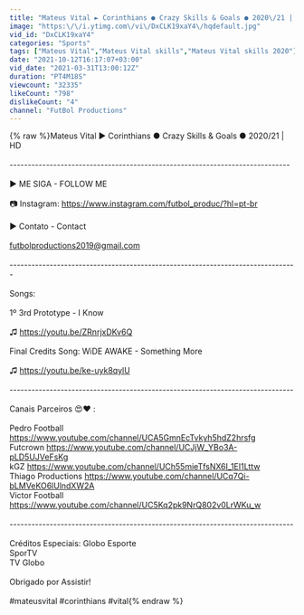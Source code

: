 ```yaml
---
title: "Mateus Vital ► Corinthians ● Crazy Skills & Goals ● 2020\/21 | HD"
image: "https:\/\/i.ytimg.com\/vi\/DxCLK19xaY4\/hqdefault.jpg"
vid_id: "DxCLK19xaY4"
categories: "Sports"
tags: ["Mateus Vital","Mateus Vital skills","Mateus Vital skills 2020"]
date: "2021-10-12T16:17:07+03:00"
vid_date: "2021-03-31T13:00:12Z"
duration: "PT4M18S"
viewcount: "32335"
likeCount: "798"
dislikeCount: "4"
channel: "FutBol Productions"
---
```

{% raw %}Mateus Vital ► Corinthians ● Crazy Skills &amp; Goals ● 2020/21 | HD<br /><br />---------------------------------------­--------------------------------------<br /> <br />► ME SIGA - FOLLOW ME<br /><br />📷 Instagram: <a rel="nofollow" target="blank" href="https://www.instagram.com/futbol_produc/?hl=pt-br">https://www.instagram.com/futbol_produc/?hl=pt-br</a><br /><br />► Contato - Contact<br /><br />futbolproductions2019@gmail.com<br /><br />----------------------------------------­---------------------------------------<br /><br />Songs: <br /><br />1º 3rd Prototype - I Know<br /><br />♫ <a rel="nofollow" target="blank" href="https://youtu.be/ZRnrjxDKv6Q">https://youtu.be/ZRnrjxDKv6Q</a><br /><br />Final Credits Song: WiDE AWAKE - Something More<br /><br />♫ <a rel="nofollow" target="blank" href="https://youtu.be/ke-uyk8qylU">https://youtu.be/ke-uyk8qylU</a><br /><br />----------------------------------------­--------------------------------------<br /><br />Canais Parceiros 😍❤️ :<br /><br />Pedro Football <a rel="nofollow" target="blank" href="https://www.youtube.com/channel/UCA5GmnEcTvkyh5hdZ2hrsfg">https://www.youtube.com/channel/UCA5GmnEcTvkyh5hdZ2hrsfg</a><br />Futcrown <a rel="nofollow" target="blank" href="https://www.youtube.com/channel/UCJjW_YBo3A-pLD5UJVeFsKg">https://www.youtube.com/channel/UCJjW_YBo3A-pLD5UJVeFsKg</a> <br />kGZ <a rel="nofollow" target="blank" href="https://www.youtube.com/channel/UCh55mieTfsNX6I_1EI1Lttw">https://www.youtube.com/channel/UCh55mieTfsNX6I_1EI1Lttw</a><br />Thiago Productions <a rel="nofollow" target="blank" href="https://www.youtube.com/channel/UCq7Qi-bLMVeKO6lUlndXW2A">https://www.youtube.com/channel/UCq7Qi-bLMVeKO6lUlndXW2A</a><br />Victor Football <a rel="nofollow" target="blank" href="https://www.youtube.com/channel/UC5Kq2pk9NrQ802v0LrWKu_w">https://www.youtube.com/channel/UC5Kq2pk9NrQ802v0LrWKu_w</a><br /><br />----------------------------------------­--------------------------------------<br /><br />Créditos Especiais:  Globo Esporte <br />                                    SporTV<br />                                    TV Globo<br /><br />Obrigado por Assistir!<br /><br />#mateusvital #corinthians #vital{% endraw %}
